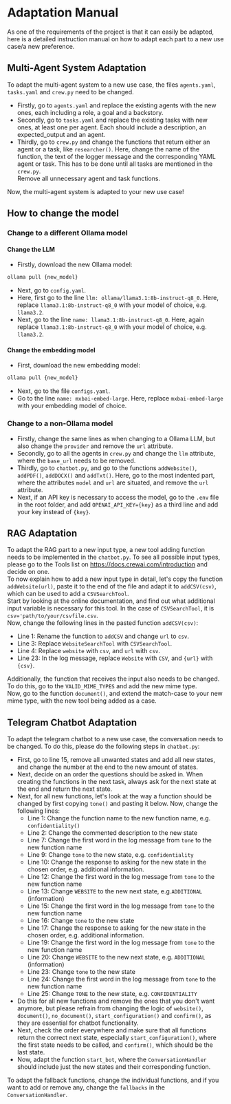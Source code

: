 # Adaptation Manual
As one of the requirements of the project is that it can easily be adapted, here is a detailed instruction manual on how to adapt each part to a new use case/a new preference.
## Multi-Agent System Adaptation
To adapt the multi-agent system to a new use case, the files `agents.yaml`, `tasks.yaml` and `crew.py` need to be changed.
- Firstly, go to `agents.yaml` and replace the existing agents with the new ones, each including a role, a goal and a backstory.
- Secondly, go to `tasks.yaml` and replace the existing tasks with new ones, at least one per agent. Each should include a description, an expected_output and an agent.
- Thirdly, go to `crew.py` and change the functions that return either an agent or a task, like `researcher()`. Here, change the name of the function, the text of the logger message and the corresponding YAML agent or task. This has to be done until all tasks are mentioned in the `crew.py`.  
  Remove all unnecessary agent and task functions.

Now, the multi-agent system is adapted to your new use case!

## How to change the model
### Change to a different Ollama model
#### Change the LLM
- Firstly, download the new Ollama model:
```bash
ollama pull {new_model}
```
- Next, go to `config.yaml`.  
- Here, first go to the line `llm: ollama/llama3.1:8b-instruct-q8_0`. Here, replace `llama3.1:8b-instruct-q8_0` with your model of choice, e.g. `llama3.2`.  
- Next, go to the line `name: llama3.1:8b-instruct-q8_0`. Here, again replace `llama3.1:8b-instruct-q8_0` with your model of choice, e.g. `llama3.2`.
#### Change the embedding model
- First, download the new embedding model:
```bash
ollama pull {new_model}
```
- Next, go to the file `configs.yaml`.  
- Go to the line `name: mxbai-embed-large`. Here, replace `mxbai-embed-large` with your embedding model of choice.  

### Change to a non-Ollama model

- Firstly, change the same lines as when changing to a Ollama LLM, but also change the `provider` and remove the `url` attribute.  
- Secondly, go to all the agents in `crew.py` and change the `llm` attribute, where the `base_url` needs to be removed.  
- Thirdly, go to `chatbot.py`, and go to the functions `addWebsite()`, `addPDF()`, `addDOCX()` and `addTxt()`. Here, go to the most indented part, where the attributes `model` and `url` are situated, and remove the `url` attribute.  
- Next, if an API key is necessary to access the model, go to the `.env` file in the root folder, and add `OPENAI_API_KEY={key}` as a third line and add your key instead of `{key}`.

## RAG Adaptation
To adapt the RAG part to a new input type, a new tool adding function needs to be implemented in the `chatbot.py`. To see all possible input types, please go to the Tools list on https://docs.crewai.com/introduction and decide on one.  
To now explain how to add a new input type in detail, let's copy the function `addWebsite(url)`, paste it to the end of the file and adapt it to `addCSV(csv)`, which can be used to add a `CSVSearchTool`.  
Start by looking at the online documentation, and find out what additional input variable is necessary for this tool. In the case of `CSVSearchTool`, it is `csv='path/to/your/csvfile.csv`.  
Now, change the following lines in the pasted function `addCSV(csv)`:
- Line 1: Rename the function to `addCSV` and change `url` to `csv`.
- Line 3: Replace `WebsiteSearchTool` with `CSVSearchTool`.
- Line 4: Replace `website` with `csv`, and `url` with `csv`.
- Line 23: In the log message, replace `Website` with `CSV`, and `{url}` with `{csv}`.  

Additionally, the function that receives the input also needs to be changed. To do this, go to the `VALID_MIME_TYPES` and add the new mime type.  
Now, go to the function `document()`, and extend the match-case to your new mime type, with the new tool being added as a case.


## Telegram Chatbot Adaptation
To adapt the telegram chatbot to a new use case, the conversation needs to be changed. To do this, please do the following steps in `chatbot.py`:
- First, go to line 15, remove all unwanted states and add all new states, and change the number at the end to the new amount of states.
- Next, decide on an order the questions should be asked in. When creating the functions in the next task, always ask for the next state at the end and return the next state.
- Next, for all new functions, let's look at the way a function should be changed by first copying `tone()` and pasting it below. Now, change the following lines:
  -	Line 1: Change the function name to the new function name, e.g. `confidentiality()`
  - Line 2: Change the commented description to the new state
  - Line 7: Change the first word in the log message from `tone` to the new function name
  - Line 9: Change `tone` to the new state, e.g. `confidentiality`
  - Line 10: Change the response to asking for the new state in the chosen order, e.g. additional information.
  - Line 12: Change the first word in the log message from `tone` to the new function name
  - Line 13: Change `WEBSITE` to the new next state, e.g.`ADDITIONAL` (information)
  - Line 15: Change the first word in the log message from `tone` to the new function name
  - Line 16: Change `tone` to the new state
  - Line 17: Change the response to asking for the new state in the chosen order, e.g. additional information.
  - Line 19: Change the first word in the log message from `tone` to the new function name
  - Line 20: Change `WEBSITE` to the new next state, e.g. `ADDITIONAL` (information)
  - Line 23: Change `tone` to the new state
  - Line 24: Change the first word in the log message from `tone` to the new function name
  - Line 25: Change `TONE` to the new state, e.g. `CONFIDENTIALITY`
- Do this for all new functions and remove the ones that you don't want anymore, but please refrain from changing the logic of `website()`, `document()`, `no_document()`, `start_configuration()` and `confirm()`, as they are essential for chatbot functionality.
- Next, check the order everywhere and make sure that all functions return the correct next state, especially `start_configuration()`, where the first state needs to be called, and `confirm()`, which should be the last state.
- Now, adapt the function `start_bot`, where the `ConversationHandler` should include just the new states and their corresponding function.  

To adapt the fallback functions, change the individual functions, and if you want to add or remove any, change the `fallbacks` in the `ConversationHandler`.